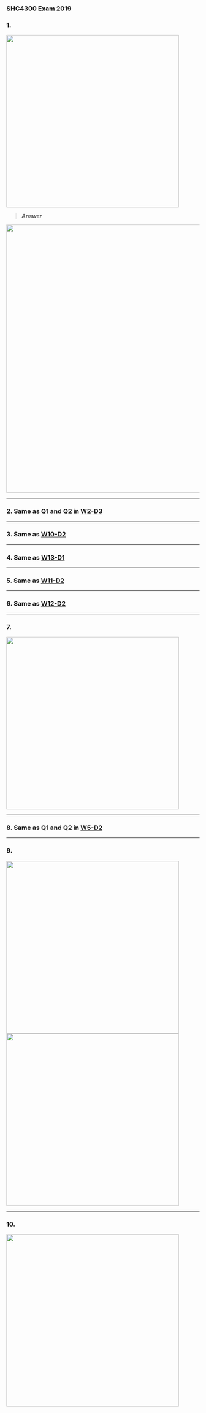 ### SHC4300 Exam 2019

### 1.

<img src="/images/Q1.png" width="450">

>***Answer***

<img src="/images/q1_answer.PNG" width="700">

------
### 2. Same as Q1 and Q2 in [W2-D3](/Discussions/W02/W2-D3.md)  

------
### 3. Same as [W10-D2](/Discussions/W10/W10-D2.md)  

------
### 4. Same as [W13-D1](/Discussions/W13/W13-D1.md)  

------
### 5. Same as [W11-D2](/Discussions/W11/W11-D2.md)  

------
### 6. Same as [W12-D2](/Discussions/W12/W12-D2.md)  

------
### 7.

<img src="/images/Q7_2.png" width="450">

------
### 8. Same as Q1 and Q2 in [W5-D2](/Discussions/W05/W5-D2.md)  


------
### 9.
<img src="/images/Q9.png" width="450">

<img src="/images/Q9_2.png" width="450">

------
### 10.
<img src="/images/Q10.png" width="450">
